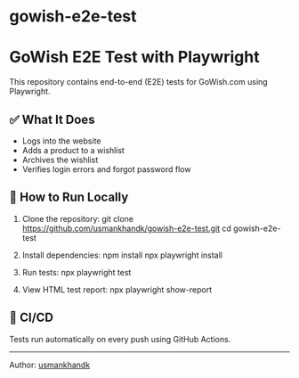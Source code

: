 # gowish-e2e-test
# GoWish E2E Test with Playwright

This repository contains end-to-end (E2E) tests for GoWish.com using Playwright.

## ✅ What It Does
- Logs into the website
- Adds a product to a wishlist
- Archives the wishlist
- Verifies login errors and forgot password flow

## 🚀 How to Run Locally

1. Clone the repository:
git clone https://github.com/usmankhandk/gowish-e2e-test.git
cd gowish-e2e-test

2. Install dependencies:
npm install
npx playwright install

3. Run tests:
npx playwright test

4. View HTML test report:
npx playwright show-report

## 🧪 CI/CD

Tests run automatically on every push using GitHub Actions.

---

Author: [usmankhandk](https://github.com/usmankhandk)
